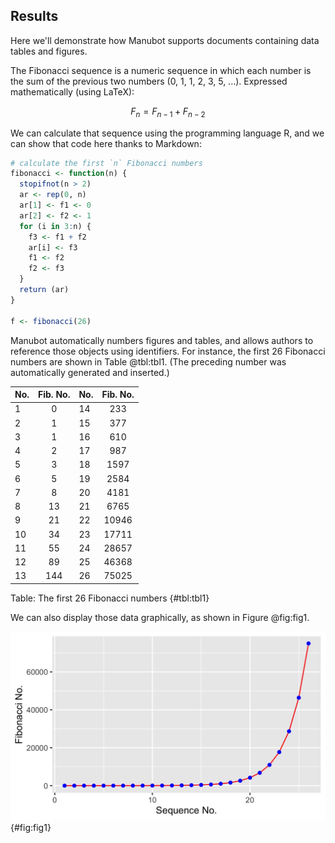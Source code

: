 ## Results

Here we'll demonstrate how Manubot supports documents containing data tables and figures. 

The Fibonacci sequence is a numeric sequence in which each number is the sum of the previous two numbers (0, 1, 1, 2, 3, 5, ...). Expressed mathematically (using LaTeX):

$$F_n = F_{n-1} + F_{n-2}$$

We can calculate that sequence using the programming language R, and we can show that code here thanks to Markdown: 

```R
# calculate the first `n` Fibonacci numbers
fibonacci <- function(n) {
  stopifnot(n > 2)
  ar <- rep(0, n)
  ar[1] <- f1 <- 0
  ar[2] <- f2 <- 1
  for (i in 3:n) {
    f3 <- f1 + f2
    ar[i] <- f3
    f1 <- f2
    f2 <- f3
  }
  return (ar)
}

f <- fibonacci(26)
```

Manubot automatically numbers figures and tables, and allows authors to reference those objects using identifiers. For instance, the first 26 Fibonacci numbers are shown in Table @tbl:tbl1. (The preceding number was automatically generated and inserted.) 

| No. | Fib. No. | No. | Fib. No. |
|:----|:--------:|:----|:--------:|
| 1   | 0        | 14  | 233      |
| 2   | 1        | 15  | 377      | 
| 3   | 1        | 16  | 610      |
| 4   | 2        | 17  | 987      |
| 5   | 3        | 18  | 1597     |
| 6   | 5        | 19  | 2584     |
| 7   | 8        | 20  | 4181     |
| 8   | 13       | 21  | 6765     |
| 9   | 21       | 22  | 10946    |
| 10  | 34       | 23  | 17711    |
| 11  | 55       | 24  | 28657    |
| 12  | 89       | 25  | 46368    |
| 13  | 144      | 26  | 75025    |

Table: The first 26 Fibonacci numbers
{#tbl:tbl1}

We can also display those data graphically, as shown in Figure @fig:fig1. 

![The first 26 Fibonacci numbers](images/fibonacci.jpg){#fig:fig1}
